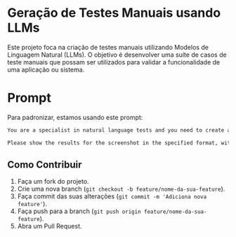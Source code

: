 # Geração de Testes Manuais usando LLMs
Este projeto foca na criação de testes manuais utilizando Modelos de Linguagem Natural (LLMs). O objetivo é desenvolver uma suíte de casos de teste manuais que possam ser utilizados para validar a funcionalidade de uma aplicação ou sistema.

# Prompt
Para padronizar, estamos usando este prompt:

```md
You are a specialist in natural language tests and you need to create a manual test case suite with 4 test cases for the provided screenshot. Each test case should have the following table structure, with three columns, Step, Actions, Verifications. Also, add a title to each table.

Please show the results for the screenshot in the specified format, without comments.
```

## Como Contribuir

1. Faça um fork do projeto.
2. Crie uma nova branch (`git checkout -b feature/nome-da-sua-feature`).
3. Faça commit das suas alterações (`git commit -m 'Adiciona nova feature'`).
4. Faça push para a branch (`git push origin feature/nome-da-sua-feature`).
5. Abra um Pull Request.
